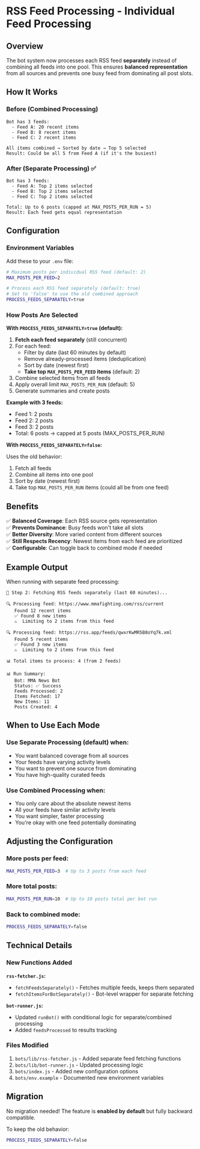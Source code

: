 # RSS Feed Processing - Individual Feed Processing

## Overview

The bot system now processes each RSS feed **separately** instead of combining all feeds into one pool. This ensures **balanced representation** from all sources and prevents one busy feed from dominating all post slots.

## How It Works

### Before (Combined Processing)
```
Bot has 3 feeds:
  - Feed A: 20 recent items
  - Feed B: 8 recent items  
  - Feed C: 2 recent items

All items combined → Sorted by date → Top 5 selected
Result: Could be all 5 from Feed A (if it's the busiest)
```

### After (Separate Processing) ✅
```
Bot has 3 feeds:
  - Feed A: Top 2 items selected
  - Feed B: Top 2 items selected
  - Feed C: Top 2 items selected

Total: Up to 6 posts (capped at MAX_POSTS_PER_RUN = 5)
Result: Each feed gets equal representation
```

## Configuration

### Environment Variables

Add these to your `.env` file:

```bash
# Maximum posts per individual RSS feed (default: 2)
MAX_POSTS_PER_FEED=2

# Process each RSS feed separately (default: true)
# Set to 'false' to use the old combined approach
PROCESS_FEEDS_SEPARATELY=true
```

### How Posts Are Selected

**With `PROCESS_FEEDS_SEPARATELY=true` (default):**

1. **Fetch each feed separately** (still concurrent)
2. For each feed:
   - Filter by date (last 60 minutes by default)
   - Remove already-processed items (deduplication)
   - Sort by date (newest first)
   - **Take top `MAX_POSTS_PER_FEED` items** (default: 2)
3. Combine selected items from all feeds
4. Apply overall limit `MAX_POSTS_PER_RUN` (default: 5)
5. Generate summaries and create posts

**Example with 3 feeds:**
- Feed 1: 2 posts
- Feed 2: 2 posts  
- Feed 3: 2 posts
- Total: 6 posts → capped at 5 posts (MAX_POSTS_PER_RUN)

**With `PROCESS_FEEDS_SEPARATELY=false`:**

Uses the old behavior:
1. Fetch all feeds
2. Combine all items into one pool
3. Sort by date (newest first)
4. Take top `MAX_POSTS_PER_RUN` items (could all be from one feed)

## Benefits

✅ **Balanced Coverage**: Each RSS source gets representation  
✅ **Prevents Dominance**: Busy feeds won't take all slots  
✅ **Better Diversity**: More varied content from different sources  
✅ **Still Respects Recency**: Newest items from each feed are prioritized  
✅ **Configurable**: Can toggle back to combined mode if needed

## Example Output

When running with separate feed processing:

```
📡 Step 2: Fetching RSS feeds separately (last 60 minutes)...

🔍 Processing feed: https://www.mmafighting.com/rss/current
   Found 12 recent items
   ✅ Found 8 new items
   ⚠️  Limiting to 2 items from this feed

🔍 Processing feed: https://rss.app/feeds/qwxrKwMR5B8oYq7k.xml
   Found 5 recent items
   ✅ Found 3 new items
   ⚠️  Limiting to 2 items from this feed

📊 Total items to process: 4 (from 2 feeds)

📊 Run Summary:
   Bot: MMA News Bot
   Status: ✅ Success
   Feeds Processed: 2
   Items Fetched: 17
   New Items: 11
   Posts Created: 4
```

## When to Use Each Mode

### Use Separate Processing (default) when:
- You want balanced coverage from all sources
- Your feeds have varying activity levels
- You want to prevent one source from dominating
- You have high-quality curated feeds

### Use Combined Processing when:
- You only care about the absolute newest items
- All your feeds have similar activity levels
- You want simpler, faster processing
- You're okay with one feed potentially dominating

## Adjusting the Configuration

### More posts per feed:
```bash
MAX_POSTS_PER_FEED=3  # Up to 3 posts from each feed
```

### More total posts:
```bash
MAX_POSTS_PER_RUN=10  # Up to 10 posts total per bot run
```

### Back to combined mode:
```bash
PROCESS_FEEDS_SEPARATELY=false
```

## Technical Details

### New Functions Added

**`rss-fetcher.js`:**
- `fetchFeedsSeparately()` - Fetches multiple feeds, keeps them separated
- `fetchItemsForBotSeparately()` - Bot-level wrapper for separate fetching

**`bot-runner.js`:**
- Updated `runBot()` with conditional logic for separate/combined processing
- Added `feedsProcessed` to results tracking

### Files Modified

1. `bots/lib/rss-fetcher.js` - Added separate feed fetching functions
2. `bots/lib/bot-runner.js` - Updated processing logic
3. `bots/index.js` - Added new configuration options
4. `bots/env.example` - Documented new environment variables

## Migration

No migration needed! The feature is **enabled by default** but fully backward compatible.

To keep the old behavior:
```bash
PROCESS_FEEDS_SEPARATELY=false
```

